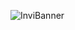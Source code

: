![InviBanner](https://cdn.discordapp.com/attachments/868111520268156969/1295631614755209246/INVI_FRAMEWORK.png?ex=670f5a78&is=670e08f8&hm=d04e94658d6c327a8ec061557f32ec9e5c51ba96ae667632552ec3f698f77a06&)
